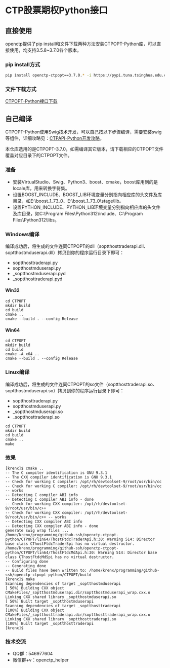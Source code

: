 # CTP股票期权Python接口

## 直接使用

openctp提供了pip install和文件下载两种方法安装CTPOPT-Python库，可以直接使用，均支持3.5.8~3.7.0各个版本。

### pip install方式

```bash
pip install openctp-ctpopt==3.7.0.* -i https://pypi.tuna.tsinghua.edu.cn/simple --trusted-host=pypi.tuna.tsinghua.edu.cn
```

### 文件下载方式

[CTPOPT-Python接口下载](http://openctp.cn/download.html)

## 自己编译
CTPOPT-Python使用Swig技术开发，可以自己按以下步骤编译，需要安装swig等组件，详细攻略见：[CTPAPI-Python开发攻略](https://zhuanlan.zhihu.com/p/688672132)。

本仓库选用的是CTPOPT-3.7.0，如需编译其它版本，请下载相应的CTPOPT文件覆盖对应目录下的CTPOPT文件。

### 准备
- 安装VirtualStudio、Swig、Python3、boost、cmake，boost库用到的是locale库，用来转换字符集。
- 设置BOOST_INCLUDE、BOOST_LIB环境变量分别指向相应库的头文件及库目录，如E:\boost_1_73_0、E:\boost_1_73_0\stage\lib。
- 设置PYTHON_INCLUDE、PYTHON_LIB环境变量分别指向相应库的头文件及库目录，如C:\Program Files\Python312\include、C:\Program Files\Python312\libs。

### Windows编译
编译成功后，将生成的文件连同CTPOPT的dll（soptthosttraderapi.dll、soptthostmduserapi.dll）拷贝到你的程序运行目录下即可：
- soptthosttraderapi.py
- soptthostmduserapi.py
- _soptthostmduserapi.pyd
- _soptthosttraderapi.pyd

#### Win32
```
cd CTPOPT
mkdir build
cd build
cmake ..
cmake --build . --config Release
```

#### Win64
```
cd CTPOPT
mkdir build
cd build
cmake -A x64 ..
cmake --build . --config Release
```

### Linux编译
编译成功后，将生成的文件连同CTPOPT的so文件（soptthosttraderapi.so、soptthostmduserapi.so）拷贝到你的程序运行目录下即可：
- soptthosttraderapi.py
- soptthostmduserapi.py
- _soptthostmduserapi.so
- _soptthosttraderapi.so
```
cd CTPOPT
mkdir build
cd build
cmake ..
make
```
### 效果
```
[krenx]$ cmake ..
-- The C compiler identification is GNU 9.3.1
-- The CXX compiler identification is GNU 9.3.1
-- Check for working C compiler: /opt/rh/devtoolset-9/root/usr/bin/cc
-- Check for working C compiler: /opt/rh/devtoolset-9/root/usr/bin/cc -- works
-- Detecting C compiler ABI info
-- Detecting C compiler ABI info - done
-- Check for working CXX compiler: /opt/rh/devtoolset-9/root/usr/bin/c++
-- Check for working CXX compiler: /opt/rh/devtoolset-9/root/usr/bin/c++ -- works
-- Detecting CXX compiler ABI info
-- Detecting CXX compiler ABI info - done
generate swig wrap files ...
/home/krenx/programming/github-ssh/openctp-ctpopt-python/CTPOPT/lin64/ThostFtdcTraderApi.h:30: Warning 514: Director base class CThostFtdcTraderSpi has no virtual destructor.
/home/krenx/programming/github-ssh/openctp-ctpopt-python/CTPOPT/lin64/ThostFtdcMdApi.h:30: Warning 514: Director base class CThostFtdcMdSpi has no virtual destructor.
-- Configuring done
-- Generating done
-- Build files have been written to: /home/krenx/programming/github-ssh/openctp-ctpopt-python/CTPOPT/build
[krenx]$ make
Scanning dependencies of target _soptthostmduserapi
[ 50%] Building CXX object CMakeFiles/_soptthostmduserapi.dir/soptthostmduserapi_wrap.cxx.o
Linking CXX shared library _soptthostmduserapi.so
[ 50%] Built target _soptthostmduserapi
Scanning dependencies of target _soptthosttraderapi
[100%] Building CXX object CMakeFiles/_soptthosttraderapi.dir/soptthosttraderapi_wrap.cxx.o
Linking CXX shared library _soptthosttraderapi.so
[100%] Built target _soptthosttraderapi
[krenx]$
```
### 技术交流
- QQ群：546977604
- 微信群+v：openctp_helper
